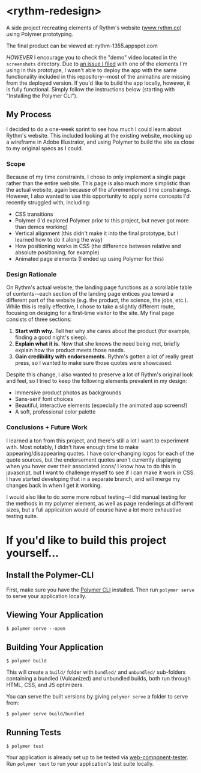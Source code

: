 # \<rythm-redesign\>

A side project recreating elements of Rythm's website (www.rythm.co) using Polymer prototyping.

The final product can be viewed at: rythm-1355.appspot.com

*HOWEVER* I encourage you to check the "demo" video located in the `screenshots` directory. Due to [an issue I filed](https://github.com/Polymer/polymer-cli/issues/292) with one of the elements I'm using in this prototype, I wasn't able to deploy the app with the same functionality included in this repository--most of the animatins are missing from the deployed version. If you'd like to build the app locally, however, it is fully functional. Simply follow the instructions below (starting with "Installing the Polymer CLI").

## My Process
I decided to do a one-week sprint to see how much I could learn about Rythm's website. This included looking at the existing website, mocking up a wireframe in Adobe Illustrator, and using Polymer to build the site as close to my original specs as I could.

### Scope 
Because of my time constraints, I chose to only implement a single page rather than the entire website. This page is also much more simplistic than the actual website, again because of the aforementioned time constraings. However, I also wanted to use this opportunity to apply some concepts I'd recently struggled with, including:
* CSS transitions
* Polymer (I'd explored Polymer prior to this project, but never got more than demos working)
* Vertical alignment (this didn't make it into the final prototype, but I learned how to do it along the way)
* How positioning works in CSS (the difference between relative and absolute positioning, for example)
* Animated page elements (I ended up using Polymer for this)

### Design Rationale
On Rythm's actual website, the landing page functions as a scrollable table of contents--each section of the landing page entices you toward a different part of the website (e.g. the product, the science, the jobs, etc.). While this is really effective, I chose to take a slightly different route, focusing on desiging for a first-time visitor to the site. My final page consists of three sections:

1. __Start with why.__ Tell her why she cares about the product (for example, finding a good night's sleep).
2. __Explain what it is.__ Now that she knows the need being met, briefly explain how the product meets those needs.
3. __Gain credibility with endorsements.__ Rythm's gotten a lot of really great press, so I wanted to make sure those quotes were showcased.

Despite this change, I also wanted to preserve a lot of Rythm's original look and feel, so I tried to keep the following elements prevalent in my design:
* Immersive product photos as backgrounds
* Sans-serif font choices
* Beautiful, interactive elements (especially the animated app screens!)
* A soft, professional color palette

### Conclusions + Future Work
I learned a ton from this project, and there's still a lot I want to experiment with. Most notably, I didn't have enough time to make appearing/disappearing quotes. I have color-changing logos for each of the quote sources, but the endorsement quotes aren't currently displaying when you hover over their associated icons/ I know how to do this in javascript, but I want to challenge myself to see if I can make it work in CSS. I have started developing that in a separate branch, and will merge my changes back in when I get it working.

I would also like to do some more robust testing--I did manual testing for the methods in my polymer element, as well as page renderings at different sizes, but a full application would of course have a lot more exhaustive testing suite.

# If you'd like to build this project yourself...

## Install the Polymer-CLI

First, make sure you have the [Polymer CLI](https://www.npmjs.com/package/polymer-cli) installed. Then run `polymer serve` to serve your application locally.

## Viewing Your Application

```
$ polymer serve --open
```

## Building Your Application

```
$ polymer build
```

This will create a `build/` folder with `bundled/` and `unbundled/` sub-folders
containing a bundled (Vulcanized) and unbundled builds, both run through HTML,
CSS, and JS optimizers.

You can serve the built versions by giving `polymer serve` a folder to serve
from:

```
$ polymer serve build/bundled
```

## Running Tests

```
$ polymer test
```

Your application is already set up to be tested via [web-component-tester](https://github.com/Polymer/web-component-tester). Run `polymer test` to run your application's test suite locally.
